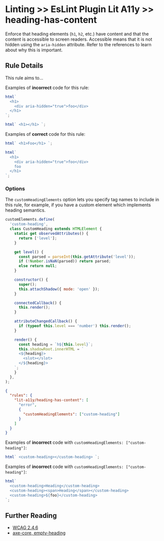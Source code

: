 # Linting >> EsLint Plugin Lit A11y >> heading-has-content

Enforce that heading elements (`h1`, `h2`, etc.) have content and that the content is accessible to screen readers. Accessible means that it is not hidden using the `aria-hidden` attribute. Refer to the references to learn about why this is important.

## Rule Details

This rule aims to...

Examples of **incorrect** code for this rule:

```js
html`
  <h1>
    <div aria-hidden="true">foo</div>
  </h1>
`;
```

```js
html` <h1></h1> `;
```

Examples of **correct** code for this rule:

```js
html` <h1>Foo</h1> `;
```

```js
html`
  <h1>
    <div aria-hidden="true">foo</div>
    foo
  </h1>
`;
```

### Options

The `customHeadingElements` option lets you specify tag names to include in this rule, for example, if you have a custom element which implements heading semantics.

```js
customElements.define(
  'custom-heading',
  class CustomHeading extends HTMLElement {
    static get observedAttributes() {
      return ['level'];
    }

    get level() {
      const parsed = parseInt(this.getAttribute('level'));
      if (!Number.isNaN(parsed)) return parsed;
      else return null;
    }

    constructor() {
      super();
      this.attachShadow({ mode: 'open' });
    }

    connectedCallback() {
      this.render();
    }

    attributeChangedCallback() {
      if (typeof this.level === 'number') this.render();
    }

    render() {
      const heading = `h${this.level}`;
      this.shadowRoot.innerHTML = `
      <${heading}>
        <slot></slot>
      </${heading}>
    `;
    }
  },
);
```

```json
{
  "rules": {
    "lit-a11y/heading-has-content": [
      "error",
      {
        "customHeadingElements": ["custom-heading"]
      }
    ]
  }
}
```

Examples of **incorrect** code with `customHeadingElements: ["custom-heading"]`:

```js
html` <custom-heading></custom-heading> `;
```

Examples of **incorrect** code with `customHeadingElements: ["custom-heading"]`:

```js
html`
  <custom-heading>Heading</custom-heading>
  <custom-heading><span>Heading</span></custom-heading>
  <custom-heading>${foo}</custom-heading>
`;
```

## Further Reading

- [WCAG 2.4.6](https://www.w3.org/TR/UNDERSTANDING-WCAG20/navigation-mechanisms-descriptive.html)
- [axe-core, empty-heading](https://dequeuniversity.com/rules/axe/3.2/empty-heading)
